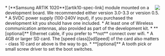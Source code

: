 <img style="float: right;padding-left: 10px;" src="/img/artik10/artik10.jpg">
* [**Samsung ARTIK 1020**][artik10-spec-link] module mounted on a development board. We recommended either version 3.0-3.3 or version 0.5.
* A 5VDC power supply (100-240V input), if you purchased the development kit you should have one included.
* At least one of Wireless communication antennas, also provided as part of the development kit.
* **[optional]** Ethernet cable, if you prefer to **not** connect over wifi.
* A 4GB or larger SD card. The [speed class][sdSpeed] of the card also matters - class 10 card or above is the way to go.
* **[optional]** A tooth pick or small screw driver to set the boot switches.

[artik10-spec-link]:https://www.artik.io/hardware/artik-10
[sdSpeed]:https://en.wikipedia.org/wiki/Secure_Digital#Speed_class_rating
